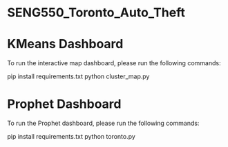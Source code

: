 # SENG550_Toronto_Auto_Theft

# KMeans Dashboard
To run the interactive map dashboard, please run the following commands:

pip install requirements.txt
python cluster_map.py

# Prophet Dashboard
To run the Prophet dashboard, please run the following commands:

pip install requirements.txt
python toronto.py
